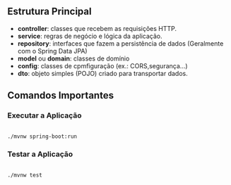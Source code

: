 ## Estrutura Principal

- **controller**: classes que recebem as requisições HTTP.
- **service**: regras de negócio e lógica da aplicação.
- **repository**: interfaces que fazem a persistência de dados (Geralmente com o Spring Data JPA)
- **model** ou **domain**: classes de domínio
- **config**: classes de cpmfiguração (ex.: CORS,segurança...)
- **dto**: objeto simples (POJO) criado para transportar dados.

## Comandos Importantes

### Executar a Aplicação 
```bash

./mvnw spring-boot:run

```

### Testar a Aplicação
```bash

./mvnw test

```